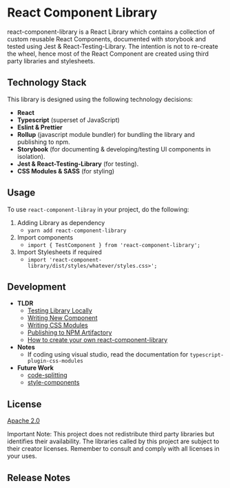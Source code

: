 # React Component Library

react-component-library is a React Library which contains a collection of custom reusable React Components, documented with storybook and tested using Jest & React-Testing-Library. The intention is not to re-create the wheel, hence most of the React Component are created using third party libraries and stylesheets.

## Technology Stack

This library is designed using the following technology decisions:

- **React**
- **Typescript** (superset of JavaScript)
- **Eslint & Prettier**
- **Rollup** (javascript module bundler) for bundling the library and publishing to npm.
- **Storybook** (for documenting & developing/testing UI components in isolation).
- **Jest & React-Testing-Library** (for testing).
- **CSS Modules & SASS** (for styling)

## Usage

To use `react-component-libray` in your project, do the following:

1. Adding Library as dependency
    - `yarn add react-component-library`
2. Import components
    - `import { TestComponent } from 'react-component-library';`
3. Import Stylesheets if required
    - `import 'react-component-library/dist/styles/whatever/styles.css>';`

## Development

- **TLDR**
    - [Testing Library Locally](doc/DEVELOPMENT.md#testing-components)
    - [Writing New Component](doc/NEW_COMPONENT.md)
    - [Writing CSS Modules](doc/WRITING_CSS_MODULES.md)
    - [Publishing to NPM Artifactory](doc/PUBLISH_TO_NPM.md)
    - [How to create your own react-component-library](./doc/CREATE_NEW_LIBRARY.md)
- **Notes**
    - If coding using visual studio, read the documentation for `typescript-plugin-css-modules`
- **Future Work**
    - [code-splitting](doc/CREATE_NEW_LIBRARY.md#code-splitting-incomplete---to-work-on)
    - [style-components](doc/CREATE_NEW_LIBRARY.md#style-components)

## License

[Apache 2.0](LICENSE)

Important Note: This project does not redistribute third party libraries but identifies their availability. The libraries called by this project are subject to their creator licenses. Remember to consult and comply with all licenses in your uses.

## Release Notes
